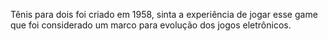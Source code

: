 Tênis para dois foi criado em  1958, sinta a experiência de jogar esse game que foi considerado um marco para evolução dos jogos eletrônicos.
